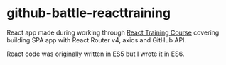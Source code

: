 # github-battle-reacttraining

React app made during working through [React Training Course](https://reacttraining.com/online/react-fundamentals) covering building SPA app with React Router v4, axios and GitHub API.

React code was originally written in ES5 but I wrote it in ES6. 
